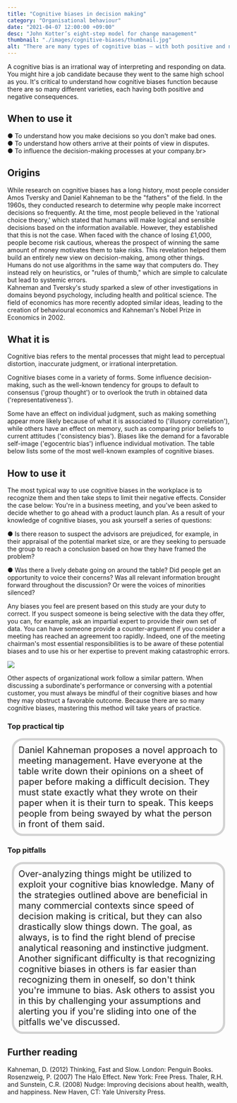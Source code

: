 ```yaml
---
title: "Cognitive biases in decision making"
category: "Organisational behaviour"
date: "2021-04-07 12:00:00 +09:00"
desc: "John Kotter’s eight-step model for change management"
thumbnail: "./images/cognitive-biases/thumbnail.jpg"
alt: "There are many types of cognitive bias – with both positive and negative consequences – so it is important to understand how they work."
---
```


A cognitive bias is an irrational way of interpreting and responding on data. You might hire a job candidate because they went to the same high school as you. It's critical to understand how cognitive biases function because there are so many different varieties, each having both positive and negative consequences. <br>

## When to use it

● To understand how you make decisions so you don't make bad ones.<br>
● To understand how others arrive at their points of view in disputes.<br>
● To influence the decision-making processes at your company.br><br>


## Origins

While research on cognitive biases has a long history, most people consider Amos Tversky and Daniel Kahneman to be the "fathers" of the field. In the 1960s, they conducted research to determine why people make incorrect decisions so frequently. At the time, most people believed in the 'rational choice theory,' which stated that humans will make logical and sensible decisions based on the information available. However, they established that this is not the case. When faced with the chance of losing £1,000, people become risk cautious, whereas the prospect of winning the same amount of money motivates them to take risks. This revelation helped them build an entirely new view on decision-making, among other things. Humans do not use algorithms in the same way that computers do. They instead rely on heuristics, or "rules of thumb," which are simple to calculate but lead to systemic errors.<br>
Kahneman and Tversky's study sparked a slew of other investigations in domains beyond psychology, including health and political science. The field of economics has more recently adopted similar ideas, leading to the creation of behavioural economics and Kahneman's Nobel Prize in Economics in 2002.<br>


## What it is

Cognitive bias refers to the mental processes that might lead to perceptual distortion, inaccurate judgment, or irrational interpretation. <br>

Cognitive biases come in a variety of forms. Some influence decision-making, such as the well-known tendency for groups to default to consensus ('group thought') or to overlook the truth in obtained data ('representativeness'). <br>

Some have an effect on individual judgment, such as making something appear more likely because of what it is associated to ('illusory correlation'), while others have an effect on memory, such as comparing prior beliefs to current attitudes ('consistency bias'). Biases like the demand for a favorable self-image ('egocentric bias') influence individual motivation. The table below lists some of the most well-known examples of cognitive biases. <br>

## How to use it
The most typical way to use cognitive biases in the workplace is to recognize them and then take steps to limit their negative effects. Consider the case below: You're in a business meeting, and you've been asked to decide whether to go ahead with a product launch plan. As a result of your knowledge of cognitive biases, you ask yourself a series of questions: <br>

● Is there reason to suspect the advisors are prejudiced, for example, in their appraisal of the potential market size, or are they seeking to persuade the group to reach a conclusion based on how they have framed the problem? <br>

● Was there a lively debate going on around the table? Did people get an opportunity to voice their concerns? Was all relevant information brought forward throughout the discussion? Or were the voices of minorities silenced? <br>

Any biases you feel are present based on this study are your duty to correct. If you suspect someone is being selective with the data they offer, you can, for example, ask an impartial expert to provide their own set of data. You can have someone provide a counter-argument if you consider a meeting has reached an agreement too rapidly. Indeed, one of the meeting chairman's most essential responsibilities is to be aware of these potential biases and to use his or her expertise to prevent making catastrophic errors. <br>

![](./images/cognitive-biases/cognitive-biases.png)

Other aspects of organizational work follow a similar pattern. When discussing a subordinate's performance or conversing with a potential customer, you must always be mindful of their cognitive biases and how they may obstruct a favorable outcome. Because there are so many cognitive biases, mastering this method will take years of practice. <br>

### Top practical tip
<div style="background:transparent;
            border-radius: 25px; 
            font-size: 20px; 
            padding: 10px; 
            border: 5px solid lightgray; 
            margin: 10px;">Daniel Kahneman proposes a novel approach to meeting management. Have everyone at the table write down their opinions on a sheet of paper before making a difficult decision. They must state exactly what they wrote on their paper when it is their turn to speak. This keeps people from being swayed by what the person in front of them said.<br></div>

### Top pitfalls
<div style="background:transparent;
            border-radius: 25px; 
            font-size: 20px; 
            padding: 10px; 
            border: 5px solid lightgray; 
            margin: 10px;">Over-analyzing things might be utilized to exploit your cognitive bias knowledge. Many of the strategies outlined above are beneficial in many commercial contexts since speed of decision making is critical, but they can also drastically slow things down. The goal, as always, is to find the right blend of precise analytical reasoning and instinctive judgment. <br>
Another significant difficulty is that recognizing cognitive biases in others is far easier than recognizing them in oneself, so don't think you're immune to bias. Ask others to assist you in this by challenging your assumptions and alerting you if you're sliding into one of the pitfalls we've discussed. <br> </div>

## Further reading

Kahneman, D. (2012) Thinking, Fast and Slow. London: Penguin Books. Rosenzweig, P. (2007) The Halo Effect. New York: Free Press.
Thaler, R.H. and Sunstein, C.R. (2008) Nudge: Improving decisions about health, wealth, and happiness. New Haven, CT: Yale University Press.
